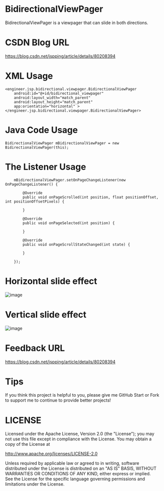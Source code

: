 # BidirectionalViewPager
BidirectionalViewPager is a viewpager that can slide in both directions.

# CSDN Blog URL
https://blog.csdn.net/jspping/article/details/80208394

# XML Usage
    <engineer.jsp.bidirectional.viewpager.BidirectionalViewPager
        android:id="@+id/bidirectional_viewpager"
        android:layout_width="match_parent"
        android:layout_height="match_parent"
        app:orientation="horizontal" >
    </engineer.jsp.bidirectional.viewpager.BidirectionalViewPager>
	
# Java Code Usage	
	BidirectionalViewPager mBidirectionalViewPager = new BidirectionalViewPager(this);
	
# The Listener Usage
		mBidirectionalViewPager.setOnPageChangeListener(new OnPageChangeListener() {

			@Override
			public void onPageScrolled(int position, float positionOffset, int positionOffsetPixels) {

			}

			@Override
			public void onPageSelected(int position) {

			}

			@Override
			public void onPageScrollStateChanged(int state) {

			}

		});
		
# Horizontal slide effect
![image](https://github.com/Mr-Jiang/BidirectionalViewPager/blob/master/PreviewImg/BidirectionalViewPager-Horizontal.gif)

# Vertical slide effect
![image](https://github.com/Mr-Jiang/BidirectionalViewPager/blob/master/PreviewImg/BidirectionalViewPager-Vertical.gif)		

# Feedback URL
https://blog.csdn.net/jspping/article/details/80208394

# Tips

If you think this project is helpful to you, please give me GitHub Start or Fork to support me to continue to provide better projects!

# LICENSE
Licensed under the Apache License, Version 2.0 (the "License");
you may not use this file except in compliance with the License.
You may obtain a copy of the License at

   http://www.apache.org/licenses/LICENSE-2.0

Unless required by applicable law or agreed to in writing, software
distributed under the License is distributed on an "AS IS" BASIS,
WITHOUT WARRANTIES OR CONDITIONS OF ANY KIND, either express or implied.
See the License for the specific language governing permissions and
limitations under the License.

